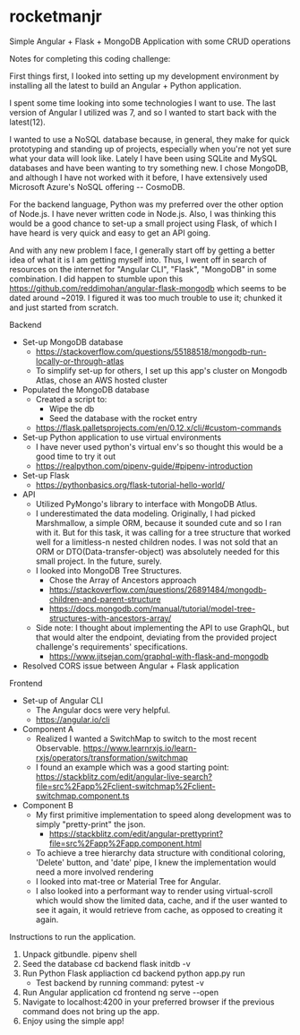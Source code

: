 # rocketmanjr
Simple Angular + Flask + MongoDB Application with some CRUD operations

Notes for completing this coding challenge:

First things first, I looked into setting up my development environment by installing all the latest to build an Angular + Python application.

I spent some time looking into some technologies I want to use. The last version of Angular I utilized was 7, and so I wanted to start back with the latest(12).

I wanted to use a NoSQL database because, in general, they make for quick prototyping and standing up of projects, especially when you're not yet sure what your data will look like. Lately I have been using SQLite and MySQL databases and have been wanting to try something new. I chose MongoDB, and although I have not worked with it before, I have extensively used Microsoft Azure's NoSQL offering -- CosmoDB.

For the backend language, Python was my preferred over the other option of Node.js. I have never written code in Node.js. Also, I was thinking this would be a good chance to set-up a small project using Flask, of which I have heard is very quick and easy to get an API going.

And with any new problem I face, I generally start off by getting a better idea of what it is I am getting myself into. Thus, I went off in search of resources on the internet for "Angular CLI", "Flask", "MongoDB" in some combination. I did happen to stumble upon this https://github.com/reddimohan/angular-flask-mongodb which seems to be dated around ~2019. I figured it was too much trouble to use it; chunked it and just started from scratch.

Backend
  - Set-up MongoDB database
    - https://stackoverflow.com/questions/55188518/mongodb-run-locally-or-through-atlas
    - To simplify set-up for others, I set up this app's cluster on Mongodb Atlas, chose an AWS hosted cluster
  - Populated the MongoDB database
    - Created a script to: 
        - Wipe the db
        - Seed the database with the rocket entry
    - https://flask.palletsprojects.com/en/0.12.x/cli/#custom-commands
  - Set-up Python application to use virtual environments
    - I have never used python's virtual env's so thought this would be a good time to try it out
    - https://realpython.com/pipenv-guide/#pipenv-introduction
  - Set-up Flask
    - https://pythonbasics.org/flask-tutorial-hello-world/
  - API
    - Utilized PyMongo's library to interface with MongoDB Atlus.
    - I underestimated the data modeling. Originally, I had picked Marshmallow, a simple ORM, because it sounded cute and so I ran with it. But for this task, it was calling for a tree structure that worked well for a limitless-n nested children nodes. I was not sold that an ORM or DTO(Data-transfer-object) was absolutely needed for this small project. In the future, surely.
    - I looked into MongoDB Tree Structures. 
        - Chose the Array of Ancestors approach
        - https://stackoverflow.com/questions/26891484/mongodb-children-and-parent-structure
        - https://docs.mongodb.com/manual/tutorial/model-tree-structures-with-ancestors-array/
    - Side note: I thought about implementing the API to use GraphQL, but that would alter the endpoint, deviating from the provided project challenge's requirements' specifications.
        - https://www.jitsejan.com/graphql-with-flask-and-mongodb
  - Resolved CORS issue between Angular + Flask application

Frontend
  - Set-up of Angular CLI
    - The Angular docs were very helpful.
    - https://angular.io/cli
  - Component A
    - Realized I wanted a SwitchMap to switch to the most recent Observable. https://www.learnrxjs.io/learn-rxjs/operators/transformation/switchmap
    - I found an example which was a good starting point: https://stackblitz.com/edit/angular-live-search?file=src%2Fapp%2Fclient-switchmap%2Fclient-switchmap.component.ts
  - Component B
    - My first primitive implementation to speed along development was to simply "pretty-print" the json.
      - https://stackblitz.com/edit/angular-prettyprint?file=src%2Fapp%2Fapp.component.html
    - To achieve a tree hierarchy data structure with conditional coloring, 'Delete' button, and 'date' pipe, I knew the implementation would need a more involved rendering
    - I looked into mat-tree or Material Tree for Angular.
    - I also looked into a performant way to render using virtual-scroll which would show the limited data, cache, and if the user wanted to see it again, it would retrieve from cache, as opposed to creating it again.


Instructions to run the application.
1. Unpack gitbundle.
    pipenv shell
2. Seed the database
    cd backend
    flask initdb -v
3. Run Python Flask appliaction
    cd backend
    python app.py run
    - Test backend by running command: pytest -v
4. Run Angular application
    cd frontend
    ng serve --open
5. Navigate to localhost:4200 in your preferred browser if the previous command does not bring up the app. 
6. Enjoy using the simple app!